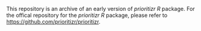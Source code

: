 This repository is an archive of an early version of _prioritizr R_ package. For the offical repository for the _prioritizr  R_ package, please refer to https://github.com/prioritizr/prioritizr.
